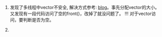1. 发现了多线程中vector不安全, 解决方式参考: [blog](https://blog.csdn.net/qq_36458461/article/details/118723505?ops_request_misc=&request_id=&biz_id=102&utm_term=%E5%A4%9A%E7%BA%BF%E7%A8%8Bvector.size()%E6%8A%A5%E9%94%99&utm_medium=distribute.pc_search_result.none-task-blog-2~all~sobaiduweb~default-0-118723505.142^v32^pc_rank_34,185^v2^tag_show&spm=1018.2226.3001.4187)。事先分配vector的大小。又发现有一段代码访问了空的front()，改掉了就没问题了。
!!! 对于vector访问，要判断是否为空。

2. 